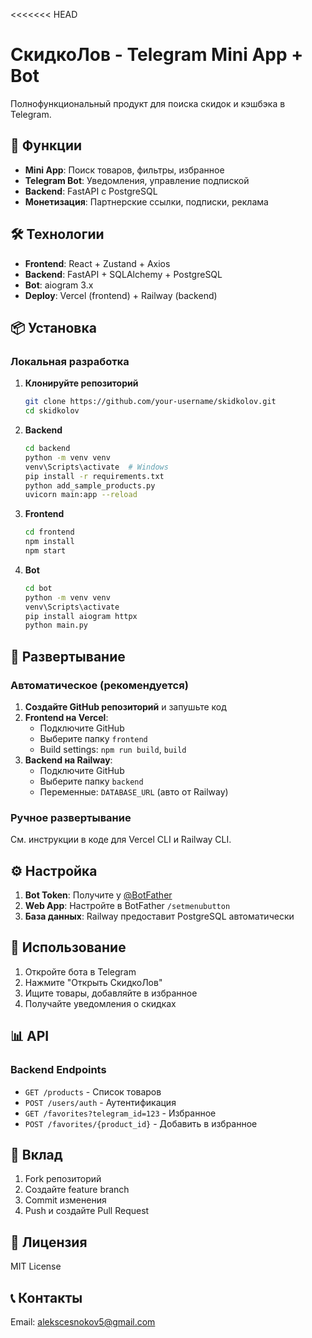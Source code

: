 <<<<<<< HEAD
# СкидкоЛов - Telegram Mini App + Bot

Полнофункциональный продукт для поиска скидок и кэшбэка в Telegram.

## 🚀 Функции

- **Mini App**: Поиск товаров, фильтры, избранное
- **Telegram Bot**: Уведомления, управление подпиской
- **Backend**: FastAPI с PostgreSQL
- **Монетизация**: Партнерские ссылки, подписки, реклама

## 🛠️ Технологии

- **Frontend**: React + Zustand + Axios
- **Backend**: FastAPI + SQLAlchemy + PostgreSQL
- **Bot**: aiogram 3.x
- **Deploy**: Vercel (frontend) + Railway (backend)

## 📦 Установка

### Локальная разработка

1. **Клонируйте репозиторий**
   ```bash
   git clone https://github.com/your-username/skidkolov.git
   cd skidkolov
   ```

2. **Backend**
   ```bash
   cd backend
   python -m venv venv
   venv\Scripts\activate  # Windows
   pip install -r requirements.txt
   python add_sample_products.py
   uvicorn main:app --reload
   ```

3. **Frontend**
   ```bash
   cd frontend
   npm install
   npm start
   ```

4. **Bot**
   ```bash
   cd bot
   python -m venv venv
   venv\Scripts\activate
   pip install aiogram httpx
   python main.py
   ```

## 🚀 Развертывание

### Автоматическое (рекомендуется)

1. **Создайте GitHub репозиторий** и запушьте код
2. **Frontend на Vercel**:
   - Подключите GitHub
   - Выберите папку `frontend`
   - Build settings: `npm run build`, `build`
3. **Backend на Railway**:
   - Подключите GitHub
   - Выберите папку `backend`
   - Переменные: `DATABASE_URL` (авто от Railway)

### Ручное развертывание

См. инструкции в коде для Vercel CLI и Railway CLI.

## ⚙️ Настройка

1. **Bot Token**: Получите у [@BotFather](https://t.me/botfather)
2. **Web App**: Настройте в BotFather `/setmenubutton`
3. **База данных**: Railway предоставит PostgreSQL автоматически

## 📱 Использование

1. Откройте бота в Telegram
2. Нажмите "Открыть СкидкоЛов"
3. Ищите товары, добавляйте в избранное
4. Получайте уведомления о скидках

## 📊 API

### Backend Endpoints

- `GET /products` - Список товаров
- `POST /users/auth` - Аутентификация
- `GET /favorites?telegram_id=123` - Избранное
- `POST /favorites/{product_id}` - Добавить в избранное

## 🤝 Вклад

1. Fork репозиторий
2. Создайте feature branch
3. Commit изменения
4. Push и создайте Pull Request

## 📄 Лицензия

MIT License

## 📞 Контакты

Email: alekscesnokov5@gmail.com
